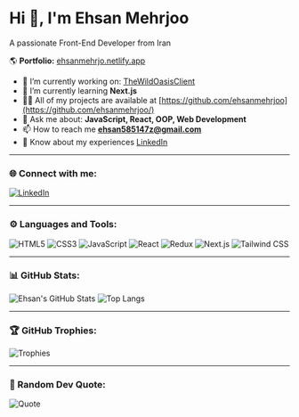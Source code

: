
# Hi 👋, I'm Ehsan Mehrjoo  
A passionate Front-End Developer from Iran  

🌎 **Portfolio:** [ehsanmehrjo.netlify.app](https://ehsanmehrjo.netlify.app/)  

- 🔭 I’m currently working on: [TheWildOasisClient](https://github.com/ehsanmehrjoo/the-wild-oasis-client)  
- 🌱 I’m currently learning  **Next.js**  
- 👨‍💻 All of my projects are available at [https://github.com/ehsanmehrjoo](https://github.com/ehsanmehrjoo/)  
- 💬 Ask me about: **JavaScript, React, OOP, Web Development**  
- 📫 How to reach me **ehsan585147z@gmail.com**  
- 📄 Know about my experiences [LinkedIn](https://www.linkedin.com/in/ehsan-mehrjoo/)  

---

### 🌐 Connect with me:
[![LinkedIn](https://img.shields.io/badge/-LinkedIn-blue?logo=linkedin)](https://www.linkedin.com/in/ehsan-mehrjoo/)

---

### ⚙️ Languages and Tools:
![HTML5](https://img.shields.io/badge/-HTML5-E34F26?logo=html5&logoColor=white)
![CSS3](https://img.shields.io/badge/-CSS3-1572B6?logo=css3&logoColor=white)
![JavaScript](https://img.shields.io/badge/-JavaScript-F7DF1E?logo=javascript&logoColor=black)
![React](https://img.shields.io/badge/-React-61DAFB?logo=react&logoColor=black)
![Redux](https://img.shields.io/badge/-Redux-764ABC?logo=redux&logoColor=white)
![Next.js](https://img.shields.io/badge/-Next.js-white?logo=nextdotjs&logoColor=black)
![Tailwind CSS](https://img.shields.io/badge/-TailwindCSS-06B6D4?logo=tailwindcss&logoColor=white)

---

### 📊 GitHub Stats:
![Ehsan's GitHub Stats](https://github-readme-stats.vercel.app/api?username=ehsanmehrjoo&show_icons=true&theme=dark)
![Top Langs](https://github-readme-stats.vercel.app/api/top-langs/?username=ehsanmehrjoo&layout=compact&theme=dark)

---

### 🏆 GitHub Trophies:
![Trophies](https://github-profile-trophy.vercel.app/?username=ehsanmehrjoo&theme=darkhub)

---

### 📜 Random Dev Quote:
![Quote](https://quotes-github-readme.vercel.app/api?type=horizontal&theme=radical)  
